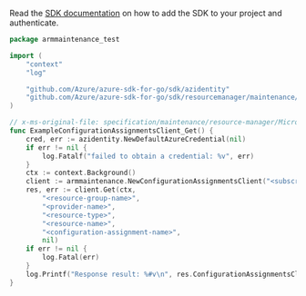 Read the [SDK documentation](https://github.com/Azure/azure-sdk-for-go/blob/sdk%2Fresourcemanager%2Fmaintenance%2Farmmaintenance%2Fv0.2.1/sdk/resourcemanager/maintenance/armmaintenance/README.md) on how to add the SDK to your project and authenticate.

```go
package armmaintenance_test

import (
	"context"
	"log"

	"github.com/Azure/azure-sdk-for-go/sdk/azidentity"
	"github.com/Azure/azure-sdk-for-go/sdk/resourcemanager/maintenance/armmaintenance"
)

// x-ms-original-file: specification/maintenance/resource-manager/Microsoft.Maintenance/preview/2021-09-01-preview/examples/ConfigurationAssignments_Get.json
func ExampleConfigurationAssignmentsClient_Get() {
	cred, err := azidentity.NewDefaultAzureCredential(nil)
	if err != nil {
		log.Fatalf("failed to obtain a credential: %v", err)
	}
	ctx := context.Background()
	client := armmaintenance.NewConfigurationAssignmentsClient("<subscription-id>", cred, nil)
	res, err := client.Get(ctx,
		"<resource-group-name>",
		"<provider-name>",
		"<resource-type>",
		"<resource-name>",
		"<configuration-assignment-name>",
		nil)
	if err != nil {
		log.Fatal(err)
	}
	log.Printf("Response result: %#v\n", res.ConfigurationAssignmentsClientGetResult)
}
```
